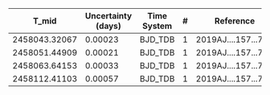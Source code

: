 |T_mid        |Uncertainty (days)|Time System|#  |Reference           |
|-------------|------------------|-----------|---|--------------------|
|2458043.32067|0.00023           |BJD_TDB    |1  |2019AJ....157...74A |
|2458051.44909|0.00021           |BJD_TDB    |1  |2019AJ....157...74A |
|2458063.64153|0.00033           |BJD_TDB    |1  |2019AJ....157...74A |
|2458112.41103|0.00057           |BJD_TDB    |1  |2019AJ....157...74A |
